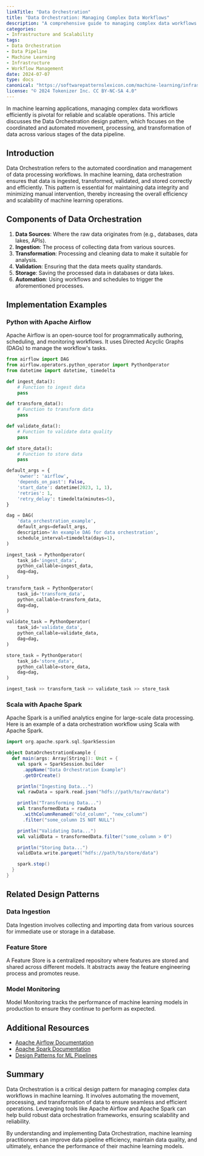 ```yaml
---
linkTitle: "Data Orchestration"
title: "Data Orchestration: Managing Complex Data Workflows"
description: "A comprehensive guide to managing complex data workflows in machine learning applications through data orchestration."
categories:
- Infrastructure and Scalability
tags:
- Data Orchestration
- Data Pipeline
- Machine Learning
- Infrastructure
- Workflow Management
date: 2024-07-07
type: docs
canonical: "https://softwarepatternslexicon.com/machine-learning/infrastructure-and-scalability/data-pipeline/data-orchestration"
license: "© 2024 Tokenizer Inc. CC BY-NC-SA 4.0"
---
```



In machine learning applications, managing complex data workflows efficiently is pivotal for reliable and scalable operations. This article discusses the Data Orchestration design pattern, which focuses on the coordinated and automated movement, processing, and transformation of data across various stages of the data pipeline.

## Introduction

Data Orchestration refers to the automated coordination and management of data processing workflows. In machine learning, data orchestration ensures that data is ingested, transformed, validated, and stored correctly and efficiently. This pattern is essential for maintaining data integrity and minimizing manual intervention, thereby increasing the overall efficiency and scalability of machine learning operations.

## Components of Data Orchestration

1. **Data Sources**: Where the raw data originates from (e.g., databases, data lakes, APIs).
2. **Ingestion**: The process of collecting data from various sources.
3. **Transformation**: Processing and cleaning data to make it suitable for analysis.
4. **Validation**: Ensuring that the data meets quality standards.
5. **Storage**: Saving the processed data in databases or data lakes.
6. **Automation**: Using workflows and schedules to trigger the aforementioned processes.

## Implementation Examples

### Python with Apache Airflow

Apache Airflow is an open-source tool for programmatically authoring, scheduling, and monitoring workflows. It uses Directed Acyclic Graphs (DAGs) to manage the workflow's tasks.

```python
from airflow import DAG
from airflow.operators.python_operator import PythonOperator
from datetime import datetime, timedelta

def ingest_data():
    # Function to ingest data
    pass

def transform_data():
    # Function to transform data
    pass

def validate_data():
    # Function to validate data quality
    pass

def store_data():
    # Function to store data
    pass

default_args = {
    'owner': 'airflow',
    'depends_on_past': False,
    'start_date': datetime(2023, 1, 1),
    'retries': 1,
    'retry_delay': timedelta(minutes=5),
}

dag = DAG(
    'data_orchestration_example',
    default_args=default_args,
    description='An example DAG for data orchestration',
    schedule_interval=timedelta(days=1),
)

ingest_task = PythonOperator(
    task_id='ingest_data',
    python_callable=ingest_data,
    dag=dag,
)

transform_task = PythonOperator(
    task_id='transform_data',
    python_callable=transform_data,
    dag=dag,
)

validate_task = PythonOperator(
    task_id='validate_data',
    python_callable=validate_data,
    dag=dag,
)

store_task = PythonOperator(
    task_id='store_data',
    python_callable=store_data,
    dag=dag,
)

ingest_task >> transform_task >> validate_task >> store_task
```

### Scala with Apache Spark

Apache Spark is a unified analytics engine for large-scale data processing. Here is an example of a data orchestration workflow using Scala with Apache Spark.

```scala
import org.apache.spark.sql.SparkSession

object DataOrchestrationExample {
  def main(args: Array[String]): Unit = {
    val spark = SparkSession.builder
      .appName("Data Orchestration Example")
      .getOrCreate()

    println("Ingesting Data...")
    val rawData = spark.read.json("hdfs://path/to/raw/data")

    println("Transforming Data...")
    val transformedData = rawData
      .withColumnRenamed("old_column", "new_column")
      .filter("some_column IS NOT NULL")

    println("Validating Data...")
    val validData = transformedData.filter("some_column > 0")

    println("Storing Data...")
    validData.write.parquet("hdfs://path/to/store/data")

    spark.stop()
  }
}
```

## Related Design Patterns

### Data Ingestion
Data Ingestion involves collecting and importing data from various sources for immediate use or storage in a database.

### Feature Store
A Feature Store is a centralized repository where features are stored and shared across different models. It abstracts away the feature engineering process and promotes reuse.

### Model Monitoring
Model Monitoring tracks the performance of machine learning models in production to ensure they continue to perform as expected.

## Additional Resources

- [Apache Airflow Documentation](https://airflow.apache.org/docs/)
- [Apache Spark Documentation](https://spark.apache.org/docs/latest/)
- [Design Patterns for ML Pipelines](https://www.oreilly.com/library/view/designing-data-intensive-applications/9781491903063/)

## Summary

Data Orchestration is a critical design pattern for managing complex data workflows in machine learning. It involves automating the movement, processing, and transformation of data to ensure seamless and efficient operations. Leveraging tools like Apache Airflow and Apache Spark can help build robust data orchestration frameworks, ensuring scalability and reliability.

By understanding and implementing Data Orchestration, machine learning practitioners can improve data pipeline efficiency, maintain data quality, and ultimately, enhance the performance of their machine learning models.
